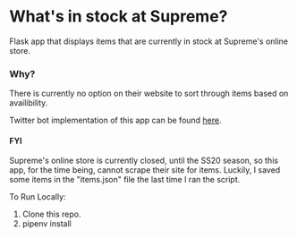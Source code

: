 # What's in stock at Supreme?

Flask app that displays items that are currently in stock at Supreme's online store.


### Why?
There is currently no option on their website to sort through items based on availibility.


Twitter bot implementation of this app can be found [here](https://github.com/xalxnder/instock_or_not). 

#### FYI
Supreme's online store is currently closed, until the SS20 season, so this app, for the time being, cannot scrape their site for items. Luckily, I saved some items in the "items.json" file the last time I ran the script.


To Run Locally:
1. Clone this repo.
2. pipenv install 
